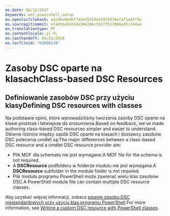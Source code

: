 ```yaml
---
ms.date: 06/12/2017
keywords: wmf,powershell,setup
ms.openlocfilehash: a1e90a0b96f74decb55343292b97befaf1a85f8a
ms.sourcegitcommit: e7445ba8203da304286c591ff513900ad1c244a4
ms.translationtype: MT
ms.contentlocale: pl-PL
ms.lasthandoff: 04/23/2019
ms.locfileid: "62058118"
---
```

# <a name="class-based-dsc-resources"></a><span data-ttu-id="85318-102">Zasoby DSC oparte na klasach</span><span class="sxs-lookup"><span data-stu-id="85318-102">Class-based DSC Resources</span></span>

## <a name="defining-dsc-resources-with-classes"></a><span data-ttu-id="85318-103">Definiowanie zasobów DSC przy użyciu klasy</span><span class="sxs-lookup"><span data-stu-id="85318-103">Defining DSC resources with classes</span></span>

<span data-ttu-id="85318-104">Na podstawie opinii, które wprowadziliśmy tworzenia zasoby DSC oparte na klasie prostsze i łatwiejsze do zrozumienia.</span><span class="sxs-lookup"><span data-stu-id="85318-104">Based on feedback, we’ve made authoring class-based DSC resources simpler and easier to understand.</span></span>
<span data-ttu-id="85318-105">Główne różnice między zasób DSC oparte na klasach i dostawcy zasobów DSC polecenia cmdlet są:</span><span class="sxs-lookup"><span data-stu-id="85318-105">The major differences between a class-based DSC resource and a cmdlet DSC resource provider are:</span></span>

* <span data-ttu-id="85318-106">Plik MOF dla schematu nie jest wymagane.</span><span class="sxs-lookup"><span data-stu-id="85318-106">A MOF file for the schema is not required.</span></span>
* <span data-ttu-id="85318-107">A **DSCResource** podfolderu w folderze modułu nie jest wymagana.</span><span class="sxs-lookup"><span data-stu-id="85318-107">A **DSCResource** subfolder in the module folder is not required.</span></span>
* <span data-ttu-id="85318-108">Plik modułu programu PowerShell może zawierać wielu klas zasobów DSC.</span><span class="sxs-lookup"><span data-stu-id="85318-108">A PowerShell module file can contain multiple DSC resource classes.</span></span>

<span data-ttu-id="85318-109">Aby uzyskać więcej informacji, zobacz [pisanie zasobu DSC niestandardowych przy użyciu klas programu PowerShell](https://msdn.microsoft.com/powershell/dsc/authoringresource).</span><span class="sxs-lookup"><span data-stu-id="85318-109">For more information, see [Writing a custom DSC resource with PowerShell classes](https://msdn.microsoft.com/powershell/dsc/authoringresource).</span></span>
